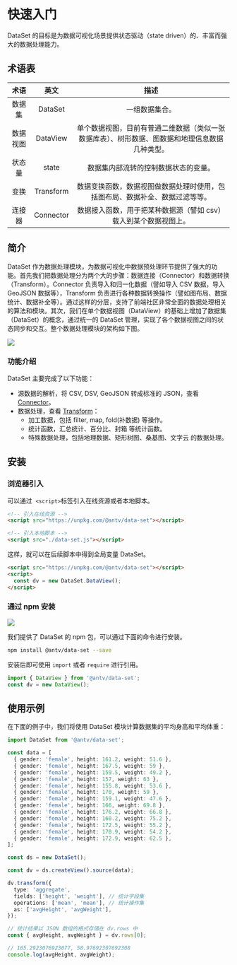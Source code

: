 # 快速入门

DataSet 的目标是为数据可视化场景提供状态驱动（state driven）的、丰富而强大的数据处理能力。

## 术语表

| **术语** | **英文**  |                                            **描述**                                            |
| :------: | :-------: | :--------------------------------------------------------------------------------------------: |
|  数据集  |  DataSet  |                                         一组数据集合。                                         |
| 数据视图 | DataView  | 单个数据视图，目前有普通二维数据（类似一张数据库表）、树形数据、图数据和地理信息数据几种类型。 |
|  状态量  |   state   |                              数据集内部流转的控制数据状态的变量。                              |
|   变换   | Transform |          数据变换函数，数据视图做数据处理时使用，包括图布局、数据补全、数据过滤等等。          |
|  连接器  | Connector |                数据接入函数，用于把某种数据源（譬如 csv）载入到某个数据视图上。                |

## 简介

DataSet 作为数据处理模块，为数据可视化中数据预处理环节提供了强大的功能。首先我们把数据处理分为两个大的步骤：数据连接（Connector）和数据转换（Transform）。Connector 负责导入和归一化数据（譬如导入 CSV 数据，导入 GeoJSON 数据等），Transform 负责进行各种数据转换操作（譬如图布局、数据统计、数据补全等）。通过这样的分层，支持了前端社区非常全面的数据处理相关的算法和模块。其次，我们在单个数据视图（DataView）的基础上增加了数据集（DataSet）的概念，通过统一的 DataSet 管理，实现了各个数据视图之间的状态同步和交互。整个数据处理模块的架构如下图。

![](https://gw.alipayobjects.com/zos/basement_prod/12150899-450a-4aeb-ad04-e5dc36aa6bce.svg)

### 功能介绍

DataSet 主要完成了以下功能：

- 源数据的解析，将 CSV, DSV, GeoJSON 转成标准的 JSON，查看 [Connector](./connector)。
- 数据处理，查看 [Transform](./transform)：
  - 加工数据，包括 filter, map, fold(补数据) 等操作。
  - 统计函数，汇总统计、百分比、封箱 等统计函数。
  - 特殊数据处理，包括地理数据、矩形树图、桑基图、文字云 的数据处理。

## 安装

### 浏览器引入

可以通过  `<script>`标签引入在线资源或者本地脚本。

```html
<!-- 引入在线资源 -->
<script src="https://unpkg.com/@antv/data-set"></script>
```

```html
<!-- 引入本地脚本 -->
<script src="./data-set.js"></script>
```

这样，就可以在后续脚本中得到全局变量 DataSet。

```html
<script src="https://unpkg.com/@antv/data-set"></script>
<script>
  const dv = new DataSet.DataView();
</script>
```

### 通过 npm 安装

[![](https://img.shields.io/npm/v/@antv/data-set.svg?style=flat-square#width=#align=left&display=inline&height=20&originHeight=20&originWidth=88&status=done&style=none&width=88)](https://www.npmjs.com/package/@antv/data-set)

我们提供了 DataSet 的 npm 包，可以通过下面的命令进行安装。

```bash
npm install @antv/data-set --save
```

安装后即可使用 `import` 或者 `require` 进行引用。

```javascript
import { DataView } from '@antv/data-set';
const dv = new DataView();
```

## 使用示例

在下面的例子中，我们将使用 DataSet 模块计算数据集的平均身高和平均体重：

```typescript
import DataSet from '@antv/data-set';

const data = [
  { gender: 'female', height: 161.2, weight: 51.6 },
  { gender: 'female', height: 167.5, weight: 59 },
  { gender: 'female', height: 159.5, weight: 49.2 },
  { gender: 'female', height: 157, weight: 63 },
  { gender: 'female', height: 155.8, weight: 53.6 },
  { gender: 'female', height: 170, weight: 59 },
  { gender: 'female', height: 159.1, weight: 47.6 },
  { gender: 'female', height: 166, weight: 69.8 },
  { gender: 'female', height: 176.2, weight: 66.8 },
  { gender: 'female', height: 160.2, weight: 75.2 },
  { gender: 'female', height: 172.5, weight: 55.2 },
  { gender: 'female', height: 170.9, weight: 54.2 },
  { gender: 'female', height: 172.9, weight: 62.5 },
];

const ds = new DataSet();

const dv = ds.createView().source(data);

dv.transform({
  type: 'aggregate',
  fields: ['height', 'weight'], // 统计字段集
  operations: ['mean', 'mean'], // 统计操作集
  as: ['avgHeight', 'avgWeight'],
});

// 统计结果以 JSON 数组的格式存储在 dv.rows 中
const { avgHeight, avgWeight } = dv.rows[0];

// 165.2923076923077, 58.97692307692308
console.log(avgHeight, avgWeight);
```
